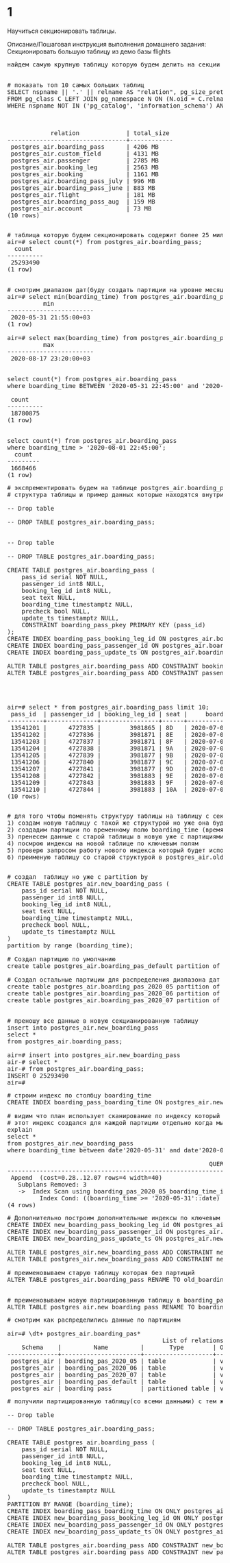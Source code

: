 # 1

Научиться секционировать таблицы.

Описание/Пошаговая инструкция выполнения домашнего задания:
Секционировать большую таблицу из демо базы flights


<pre>
найдем самую крупную таблицу которую будем делить на секции


# показать топ 10 самых больших таблиц
SELECT nspname || '.' || relname AS "relation", pg_size_pretty(pg_total_relation_size(C.oid)) AS "total_size"
FROM pg_class C LEFT JOIN pg_namespace N ON (N.oid = C.relnamespace)
WHERE nspname NOT IN ('pg_catalog', 'information_schema') AND C.relkind <> 'i' AND nspname !~ '^pg_toast' ORDER BY pg_total_relation_size(C.oid) DESC LIMIT 10;



            relation             | total_size
---------------------------------+------------
 postgres_air.boarding_pass      | 4206 MB
 postgres_air.custom_field       | 4131 MB
 postgres_air.passenger          | 2785 MB
 postgres_air.booking_leg        | 2563 MB
 postgres_air.booking            | 1161 MB
 postgres_air.boarding_pass_july | 996 MB
 postgres_air.boarding_pass_june | 883 MB
 postgres_air.flight             | 181 MB
 postgres_air.boarding_pass_aug  | 159 MB
 postgres_air.account            | 73 MB
(10 rows)

</pre>

<pre>
# таблица которую будем секционировать содержит более 25 миллионов срок
air=# select count(*) from postgres_air.boarding_pass;
  count
----------
 25293490
(1 row)


# смотрим диапазон дат(буду создать партиции на уровне месяца 05-й, 06-й, 07 и 08)
air=# select min(boarding_time) from postgres_air.boarding_pass;
          min
------------------------
 2020-05-31 21:55:00+03
(1 row)

air=# select max(boarding_time) from postgres_air.boarding_pass;
          max
------------------------
 2020-08-17 23:20:00+03


select count(*) from postgres_air.boarding_pass
where boarding_time BETWEEN '2020-05-31 22:45:00' and '2020-07-20 22:45:00'

 count
----------
 18780875
(1 row)


select count(*) from postgres_air.boarding_pass
where boarding_time > '2020-08-01 22:45:00';
  count
---------
 1668466
(1 row)
</pre>


<pre>
# экспрементировать будем на таблице postgres_air.boarding_pass   ( посадочные талоны)
# структура таблицы и пример данных которые находятся внутри таблицы 

-- Drop table

-- DROP TABLE postgres_air.boarding_pass;


-- Drop table

-- DROP TABLE postgres_air.boarding_pass;

CREATE TABLE postgres_air.boarding_pass (
	pass_id serial NOT NULL,
	passenger_id int8 NULL,
	booking_leg_id int8 NULL,
	seat text NULL,
	boarding_time timestamptz NULL,
	precheck bool NULL,
	update_ts timestamptz NULL,
	CONSTRAINT boarding_pass_pkey PRIMARY KEY (pass_id)
);
CREATE INDEX boarding_pass_booking_leg_id ON postgres_air.boarding_pass USING btree (booking_leg_id);
CREATE INDEX boarding_pass_passenger_id ON postgres_air.boarding_pass USING btree (passenger_id);
CREATE INDEX boarding_pass_update_ts ON postgres_air.boarding_pass USING btree (update_ts);

ALTER TABLE postgres_air.boarding_pass ADD CONSTRAINT booking_leg_id_fk FOREIGN KEY (booking_leg_id) REFERENCES postgres_air.booking_leg(booking_leg_id);
ALTER TABLE postgres_air.boarding_pass ADD CONSTRAINT passenger_id_fk FOREIGN KEY (passenger_id) REFERENCES postgres_air.passenger(passenger_id);




air=# select * from postgres_air.boarding_pass limit 10;
 pass_id  | passenger_id | booking_leg_id | seat |     boarding_time      | precheck |           update_ts
----------+--------------+----------------+------+------------------------+----------+-------------------------------
 13541201 |      4727835 |        3981865 | 8D   | 2020-07-07 21:20:00+03 | t        | 2020-07-07 15:21:17.947468+03
 13541202 |      4727836 |        3981871 | 8E   | 2020-07-07 21:20:00+03 | t        | 2020-07-07 16:21:28.164328+03
 13541203 |      4727837 |        3981871 | 8F   | 2020-07-07 21:20:00+03 | f        | 2020-07-07 16:08:30.633565+03
 13541204 |      4727838 |        3981871 | 9A   | 2020-07-07 21:20:00+03 | t        | 2020-07-07 13:06:27.979845+03
 13541205 |      4727839 |        3981877 | 9B   | 2020-07-07 21:20:00+03 | t        | 2020-07-07 10:47:09.547626+03
 13541206 |      4727840 |        3981877 | 9C   | 2020-07-07 21:20:00+03 | f        | 2020-07-07 12:29:07.387354+03
 13541207 |      4727841 |        3981877 | 9D   | 2020-07-07 21:20:00+03 | f        | 2020-07-07 10:06:58.346376+03
 13541208 |      4727842 |        3981883 | 9E   | 2020-07-07 21:20:00+03 | t        | 2020-07-07 16:45:43.779094+03
 13541209 |      4727843 |        3981883 | 9F   | 2020-07-07 21:20:00+03 | f        | 2020-07-07 14:00:31.625301+03
 13541210 |      4727844 |        3981883 | 10A  | 2020-07-07 21:20:00+03 | f        | 2020-07-07 18:09:59.853194+03
(10 rows)

</pre>




<pre>
# для того чтобы поменять структуру таблицы на таблицу с секционированием  
1) создам новую таблицу с такой же структурой но уже она будет секционированная
2) создадим партиции по временному полю boarding_time (время посадки)
3) пренесем данные с старой таблицы в новую уже с партициями
4) посмрою индексы на новой таблице по ключевым полям
5) проверю запросом работу нового индекса который будет использоваться для определенной партиции 
6) преименую таблицу со старой структурой в postgres_air.old_boarding_pass  премеиную таблицу с партициями  в postgres_air.boarding_pass 

</pre>



<pre>
# создал  таблицу но уже с partition by
CREATE TABLE postgres_air.new_boarding_pass (
	pass_id serial NOT NULL,
	passenger_id int8 NULL,
	booking_leg_id int8 NULL,
	seat text NULL,
	boarding_time timestamptz NULL,
	precheck bool NULL,
	update_ts timestamptz NULL
)
partition by range (boarding_time);

# Создал партицию по умолчанию
create table postgres_air.boarding_pas_default partition of postgres_air.new_boarding_pass default;

# Создал остальные партиции для распределения диапазона дат
create table postgres_air.boarding_pas_2020_05 partition of postgres_air.new_boarding_pass for values from ('2020-05-01') to ('2020-06-01');
create table postgres_air.boarding_pas_2020_06 partition of postgres_air.new_boarding_pass for values from ('2020-06-01') to ('2020-07-01');
create table postgres_air.boarding_pas_2020_07 partition of postgres_air.new_boarding_pass for values from ('2020-07-01') to ('2020-08-01');


# преношу все данные в новую секцианированную таблицу
insert into postgres_air.new_boarding_pass
select *
from postgres_air.boarding_pass;

air=# insert into postgres_air.new_boarding_pass
air-# select *
air-# from postgres_air.boarding_pass;
INSERT 0 25293490
air=#
</pre>

<pre>
# строим индекс по столбцу boarding_time
CREATE INDEX boarding_pass_boarding_time ON postgres_air.new_boarding_pass USING btree (boarding_time);

# видим что план использует сканирование по индексу который создал специально для этой конкретной партиции (диапазон даты 05 )
# этот индекс создался для каждой партиции отдельно когда мы сощдавали индекс на главную таблицу
explain
select *
from postgres_air.new_boarding_pass
where boarding_time between date'2020-05-31' and date'2020-06-01' - 1;

                                                        QUERY PLAN
--------------------------------------------------------------------------------------------------------------------------
 Append  (cost=0.28..12.07 rows=4 width=40)
   Subplans Removed: 3
   ->  Index Scan using boarding_pas_2020_05_boarding_time_idx on boarding_pas_2020_05  (cost=0.28..2.90 rows=1 width=40)
         Index Cond: ((boarding_time >= '2020-05-31'::date) AND (boarding_time <= '2020-05-31'::date))
(4 rows)
</pre>



<pre>
# Дополнительно построим дополнительные индексы по ключевым полям и добавим недостающие CONSTRAINT
CREATE INDEX new_boarding_pass_booking_leg_id ON postgres_air.new_boarding_pass USING btree (booking_leg_id);
CREATE INDEX new_boarding_pass_passenger_id ON postgres_air.new_boarding_pass USING btree (passenger_id);
CREATE INDEX new_boarding_pass_update_ts ON postgres_air.new_boarding_pass USING btree (update_ts);

ALTER TABLE postgres_air.new_boarding_pass ADD CONSTRAINT new_booking_leg_id_fk FOREIGN KEY (booking_leg_id) REFERENCES postgres_air.booking_leg(booking_leg_id);
ALTER TABLE postgres_air.new_boarding_pass ADD CONSTRAINT new_passenger_id_fk FOREIGN KEY (passenger_id) REFERENCES postgres_air.passenger(passenger_id);

# преименовываем старую таблицу которая без партиций
ALTER TABLE postgres_air.boarding_pass RENAME TO old_boarding_pass;


# преименовываем новую партицированную таблицу в boarding_pass чтобы не нарушать логику работы приложения
ALTER TABLE postgres_air.new_boarding_pass RENAME TO boarding_pass;
</pre>


<pre>
# смотрим как распределились данные по партициям

air=# \dt+ postgres_air.boarding_pas*
                                           List of relations
    Schema    |         Name         |       Type        | Owner  | Persistence |  Size   | Description
--------------+----------------------+-------------------+--------+-------------+---------+-------------
 postgres_air | boarding_pas_2020_05 | table             | vorori | permanent   | 80 kB   |
 postgres_air | boarding_pas_2020_06 | table             | vorori | permanent   | 883 MB  |
 postgres_air | boarding_pas_2020_07 | table             | vorori | permanent   | 996 MB  |
 postgres_air | boarding_pas_default | table             | vorori | permanent   | 159 MB  |
 postgres_air | boarding_pass        | partitioned table | vorori | permanent   | 0 bytes |
</pre>



<pre>
# получили партицированную таблицу(со всеми данными) с тем же именем что и была чтобы не нарушать логику работы приложения

-- Drop table

-- DROP TABLE postgres_air.boarding_pass;

CREATE TABLE postgres_air.boarding_pass (
	pass_id serial NOT NULL,
	passenger_id int8 NULL,
	booking_leg_id int8 NULL,
	seat text NULL,
	boarding_time timestamptz NULL,
	precheck bool NULL,
	update_ts timestamptz NULL
)
PARTITION BY RANGE (boarding_time);
CREATE INDEX boarding_pass_boarding_time ON ONLY postgres_air.boarding_pass USING btree (boarding_time);
CREATE INDEX new_boarding_pass_booking_leg_id ON ONLY postgres_air.boarding_pass USING btree (booking_leg_id);
CREATE INDEX new_boarding_pass_passenger_id ON ONLY postgres_air.boarding_pass USING btree (passenger_id);
CREATE INDEX new_boarding_pass_update_ts ON ONLY postgres_air.boarding_pass USING btree (update_ts);

ALTER TABLE postgres_air.boarding_pass ADD CONSTRAINT new_booking_leg_id_fk FOREIGN KEY (booking_leg_id) REFERENCES postgres_air.booking_leg(booking_leg_id);
ALTER TABLE postgres_air.boarding_pass ADD CONSTRAINT new_passenger_id_fk FOREIGN KEY (passenger_id) REFERENCES postgres_air.passenger(passenger_id);
</pre>






